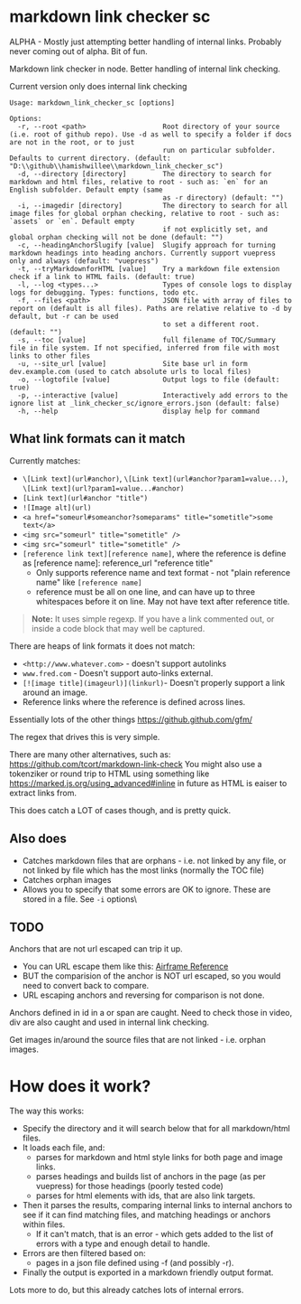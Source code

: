 # markdown link checker sc

ALPHA - Mostly just attempting better handling of internal links.
Probably never coming out of alpha. Bit of fun.

Markdown link checker in node.
Better handling of internal link checking.

Current version only does internal link checking

```
Usage: markdown_link_checker_sc [options]

Options:
  -r, --root <path>                   Root directory of your source (i.e. root of github repo). Use -d as well to specify a folder if docs are not in the root, or to just
                                      run on particular subfolder. Defaults to current directory. (default: "D:\\github\\hamishwillee\\markdown_link_checker_sc")
  -d, --directory [directory]         The directory to search for markdown and html files, relative to root - such as: `en` for an English subfolder. Default empty (same
                                      as -r directory) (default: "")
  -i, --imagedir [directory]          The directory to search for all image files for global orphan checking, relative to root - such as: `assets` or `en`. Default empty
                                      if not explicitly set, and global orphan checking will not be done (default: "")
  -c, --headingAnchorSlugify [value]  Slugify approach for turning markdown headings into heading anchors. Currently support vuepress only and always (default: "vuepress")
  -t, --tryMarkdownforHTML [value]    Try a markdown file extension check if a link to HTML fails. (default: true)
  -l, --log <types...>                Types of console logs to display logs for debugging. Types: functions, todo etc.
  -f, --files <path>                  JSON file with array of files to report on (default is all files). Paths are relative relative to -d by default, but -r can be used
                                      to set a different root. (default: "")
  -s, --toc [value]                   full filename of TOC/Summary file in file system. If not specified, inferred from file with most links to other files
  -u, --site_url [value]              Site base url in form dev.example.com (used to catch absolute urls to local files)
  -o, --logtofile [value]             Output logs to file (default: true)
  -p, --interactive [value]           Interactively add errors to the ignore list at _link_checker_sc/ignore_errors.json (default: false)
  -h, --help                          display help for command
```


## What link formats can it match

Currently matches:
- `\[Link text](url#anchor)`, `\[Link text](url#anchor?param1=value...)`, `\[Link text](url?param1=value...#anchor)`
- `[Link text](url#anchor "title")`
- `![Image alt](url)`
- `<a href="someurl#someanchor?someparams" title="sometitle">some text</a>`
- `<img src="someurl" title="sometitle" />`
- `<img src="someurl" title="sometitle" />`
- `[reference link text][reference name]`, where the reference is define as [reference name]: reference_url "reference title"
  - Only supports reference name and text format - not "plain reference name" like `[reference name]`
  - reference must be all on one line, and can have up to three whitespaces before it on line. May not have text after reference title.
  

> **Note:** It uses simple regexp. If you have a link commented out, or inside a code block that may well be captured.

There are heaps of link formats it does not match:

- `<http://www.whatever.com>` - doesn't support autolinks
- `www.fred.com` - Doesn't support auto-links external.
- `[![image title](imageurl)](linkurl)`- Doesn't properly support a link around an image.
- Reference links where the reference is defined across lines.


Essentially lots of the other things https://github.github.com/gfm/ 

The regex that drives this is very simple.

There are many other alternatives, such as: https://github.com/tcort/markdown-link-check
You might also use a tokenziker or round trip to HTML using something like https://marked.js.org/using_advanced#inline in future as HTML is eaiser to extract links from.

This does catch a LOT of cases though, and is pretty quick.

## Also does

- Catches markdown files that are orphans - i.e. not linked by any file, or not linked by file which has the most links (normally the TOC file)
- Catches orphan images
- Allows you to specify that some errors are OK to ignore. These are stored in a file. See `-i` options\


## TODO

Anchors that are not url escaped can trip it up. 
- You can URL escape them like this: [Airframe Reference](#underwater_robot_underwater_robot_hippocampus_uuv_%28unmanned_underwater_vehicle%29)
- BUT the comparision of the anchor is NOT url escaped, so you would need to convert back to compare.
- URL escaping anchors and reversing for comparison is not done.

Anchors defined in id in a or span are caught. Need to check those in video, div are also caught and used in internal link checking.

Get images in/around the source files that are not linked - i.e. orphan images.



# How does it work?

The way this works:
- Specify the directory and it will search below that for all markdown/html files.
- It loads each file, and:
  - parses for markdown and html style links for both page and image links.
  - parses headings and builds list of anchors in the page (as per vuepress) for those headings (poorly tested code)
  - parses for html elements with ids, that are also link targets. 
- Then it parses the results, comparing internal links to internal anchors to see if it can find matching files, and matching headings or anchors within files.
  - If it can't match, that is an error - which gets added to the list of errors with a type and enough detail to handle.
- Errors are then filtered based on:
  - pages in a json file defined using -f (and possibly -r). 
- Finally the output is exported in a markdown friendly output format.

Lots more to do, but this already catches lots of internal errors.

